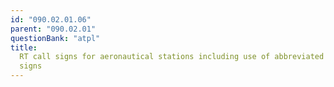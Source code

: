 ```yaml
---
id: "090.02.01.06"
parent: "090.02.01"
questionBank: "atpl"
title:
  RT call signs for aeronautical stations including use of abbreviated call
  signs
---
```

